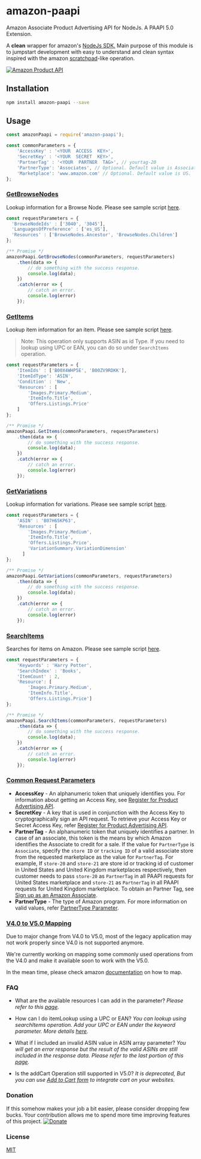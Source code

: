 # amazon-paapi

Amazon Associate Product Advertising API for NodeJs. A PAAPI 5.0 Extension.

A **clean** wrapper for amazon's [NodeJs SDK.](https://webservices.amazon.com/paapi5/documentation/with-sdk.html#nodejs) Main purpose of this module is to jumpstart development with easy to understand and clean syntax inspired with the amazon [scratchpad](https://webservices.amazon.com/paapi5/scratchpad/index.html)-like operation.

[![Amazon Product API](https://d15ljbth6loks9.cloudfront.net/assets/logos/paapi5_documentation_logo.png)](https://webservices.amazon.com/paapi5/documentation/)

## Installation
```bash
npm install amazon-paapi --save
```
## Usage
```js
const amazonPaapi = require('amazon-paapi');

const commonParameters = {
	'AccessKey' : '<YOUR  ACCESS  KEY>',
	'SecretKey' : '<YOUR  SECRET  KEY>',
	'PartnerTag' : '<YOUR  PARTNER  TAG>', // yourtag-20
	'PartnerType': 'Associates', // Optional. Default value is Associates.
	'Marketplace': 'www.amazon.com' // Optional. Default value is US.
};
```

### [GetBrowseNodes](https://webservices.amazon.com/paapi5/documentation/getbrowsenodes.html)
Lookup information for a Browse Node. Please see sample script [here](https://github.com/jorgerosal/amazon-paapi/blob/master/sample/getBrowseNodes.js).
```js
const requestParameters = {
  'BrowseNodeIds' : ['3040', '3045'],
  'LanguagesOfPreference' : ['es_US'],
  'Resources' : ['BrowseNodes.Ancestor', 'BrowseNodes.Children']
};

/** Promise */
amazonPaapi.GetBrowseNodes(commonParameters, requestParameters)
    .then(data => {
        // do something with the success response.
        console.log(data);
    })
    .catch(error => {
        // catch an error.
        console.log(error)
    });
```


### [GetItems](https://webservices.amazon.com/paapi5/documentation/get-items.html)
Lookup item information for an item. Please see sample script [here](https://github.com/jorgerosal/amazon-paapi/blob/master/sample/getItems.js).

> Note: This operation only supports ASIN as id Type. If you need to
> lookup using UPC or EAN, you can do so under `SearchItems` operation.

```js
const requestParameters = {
	'ItemIds' : ['B00X4WHP5E', 'B00ZV9RDKK'],
	'ItemIdType': 'ASIN', 
	'Condition' : 'New',
	'Resources' : [ 
		'Images.Primary.Medium',
		'ItemInfo.Title',
		'Offers.Listings.Price'
	]
};

/** Promise */
amazonPaapi.GetItems(commonParameters, requestParameters)
    .then(data => {
        // do something with the success response.
        console.log(data);
    })
    .catch(error => {
        // catch an error.
        console.log(error)
    });
```

###  [GetVariations](https://webservices.amazon.com/paapi5/documentation/get-variations.html)
Lookup information for variations.  Please see sample script [here](https://github.com/jorgerosal/amazon-paapi/blob/master/sample/getVariations.js).
```js
const requestParameters = {
    'ASIN' : 'B07H65KP63',
    'Resources' : [
        'Images.Primary.Medium',
        'ItemInfo.Title',
        'Offers.Listings.Price',
        'VariationSummary.VariationDimension'
      ]
};

/** Promise */
amazonPaapi.GetVariations(commonParameters, requestParameters)
    .then(data => {
        // do something with the success response.
        console.log(data);
    })
    .catch(error => {
        // catch an error.
        console.log(error)
    });
```

###  [SearchItems](https://webservices.amazon.com/paapi5/documentation/search-items.html)
Searches for items on Amazon. Please see sample script [here](https://github.com/jorgerosal/amazon-paapi/blob/master/sample/searchItems.js).
```js
const requestParameters = {
    'Keywords' : 'Harry Potter',
    'SearchIndex' : 'Books',
    'ItemCount' : 2,
    'Resource': [
	    'Images.Primary.Medium',
	    'ItemInfo.Title', 
	    'Offers.Listings.Price']
};

/** Promise */
amazonPaapi.SearchItems(commonParameters, requestParameters)
    .then(data => {
        // do something with the success response.
        console.log(data);
    })
    .catch(error => {
        // catch an error.
        console.log(error)
    });
```

### [Common Request Parameters](https://webservices.amazon.com/paapi5/documentation/common-request-parameters.html)
	
 - **AccessKey** - An alphanumeric token that uniquely identifies you. For information about getting an Access Key, see  [Register for Product Advertising API](https://webservices.amazon.com/paapi5/documentation/register-for-pa-api.html).
 - 	**SecretKey** - A key that is used in conjunction with the Access Key to cryptographically sign an API request. To retrieve your Access Key or Secret Access Key, refer [Register for Product Advertising API](https://webservices.amazon.com/paapi5/documentation/register-for-pa-api.html).
 - **PartnerTag** - An alphanumeric token that uniquely identifies a partner. In case of an associate, this token is the means by which Amazon identifies the Associate to credit for a sale. If the value for `PartnerType` is `Associate`, specify the `store ID` or `tracking ID` of a valid associate store from the requested marketplace as the value for `PartnerTag`. For example, If `store-20` and `store-21` are store id or tracking id of customer in United States and United Kingdom marketplaces respectively, then customer needs to pass `store-20` as `PartnerTag` in all PAAPI requests for United States marketplace and `store-21` as `PartnerTag` in all PAAPI requests for United Kingdom marketplace. To obtain an Partner Tag, see [Sign up as an Amazon Associate](https://webservices.amazon.com/paapi5/documentation/troubleshooting/sign-up-as-an-associate.html).
 - **PartnerType** - The type of Amazon program. For more information on valid values, refer  [PartnerType Parameter](https://webservices.amazon.com/paapi5/documentation/common-request-parameters.html#partnertype).


### [V4.0 to V5.0 Mapping](%28https://webservices.amazon.com/paapi5/documentation/migration-guide/pa-api-40-to-50-mapping.html)
Due to major change from V4.0 to V5.0, most of the legacy application may not work properly since V4.0 is not supported anymore. 

We're currently working on mapping some commonly used operations from the V4.0 and make it available soon to work with the V5.0.

In the mean time, please check amazon  [documentation](https://webservices.amazon.com/paapi5/documentation/migration-guide/pa-api-40-to-50-mapping.html) on how to map.

### FAQ

- What are the available resources I can add in the parameter?
  *Please refer to this [page](https://webservices.amazon.com/paapi5/documentation/resources.html).*

- How can I do itemLookup using a UPC or EAN?
*You can lookup using searchItems operation. Add your UPC or EAN under the keyword parameter. More details [here](https://webservices.amazon.com/paapi5/documentation/use-cases/search-with-external-identifiers.html).*
- What if I included an invalid ASIN value in ASIN array parameter? 
*You will get an error response but the result of the valid ASINs are still included in the response data. Please refer to the last portion of this [page](https://webservices.amazon.com/paapi5/documentation/troubleshooting/processing-of-errors.html).*

- Is the addCart Operation still supported in V5.0? 
*It is deprecated, But you can use [Add to Cart form](https://webservices.amazon.com/paapi5/documentation/add-to-cart-form.html) to integrate cart on your websites.*

### Donation
If this somehow makes your job a bit easier, please consider dropping few bucks.
Your contribution allows me to spend more time improving features of this project.
[![Donate](https://www.paypalobjects.com/en_US/i/btn/btn_donate_LG.gif)](https://www.paypal.com/cgi-bin/webscr?cmd=_s-xclick&hosted_button_id=2N243HNZCXY7J&source=url)

### License
[MIT](https://github.com/jorgerosal/amazon-paapi/blob/master/LICENSE)